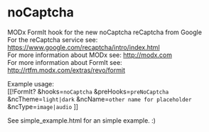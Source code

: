 noCaptcha
=========

MODx FormIt hook for the new noCaptcha reCaptcha from Google<br/>
For the reCaptcha service see: https://www.google.com/recaptcha/intro/index.html<br/>
For more information about MODx see: http://modx.com<br/>
For more information about FormIt see: http://rtfm.modx.com/extras/revo/formit<br/>

Example usage:<br/>
[[!FormIt? &hooks=`noCaptcha` &preHooks=`preNoCaptcha` &ncTheme=`light|dark` &ncName=`other name for placeholder` &ncType=`image|audio` ]]

See simple_example.html for an simple example. :)
